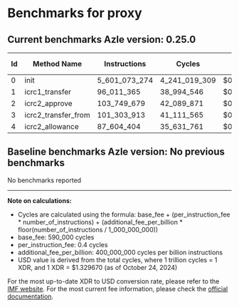 # Benchmarks for proxy

## Current benchmarks Azle version: 0.25.0

| Id  | Method Name         | Instructions  | Cycles        | USD           | USD/Million Calls |
| --- | ------------------- | ------------- | ------------- | ------------- | ----------------- |
| 0   | init                | 5_601_073_274 | 4_241_019_309 | $0.0056391561 | $5_639.15         |
| 1   | icrc1_transfer      | 96_011_365    | 38_994_546    | $0.0000518499 | $51.84            |
| 2   | icrc2_approve       | 103_749_679   | 42_089_871    | $0.0000559656 | $55.96            |
| 3   | icrc2_transfer_from | 101_303_913   | 41_111_565    | $0.0000546648 | $54.66            |
| 4   | icrc2_allowance     | 87_604_404    | 35_631_761    | $0.0000473785 | $47.37            |

## Baseline benchmarks Azle version: No previous benchmarks

No benchmarks reported

---

**Note on calculations:**

- Cycles are calculated using the formula: base_fee + (per_instruction_fee \* number_of_instructions) + (additional_fee_per_billion \* floor(number_of_instructions / 1_000_000_000))
- base_fee: 590_000 cycles
- per_instruction_fee: 0.4 cycles
- additional_fee_per_billion: 400_000_000 cycles per billion instructions
- USD value is derived from the total cycles, where 1 trillion cycles = 1 XDR, and 1 XDR = $1.329670 (as of October 24, 2024)

For the most up-to-date XDR to USD conversion rate, please refer to the [IMF website](https://www.imf.org/external/np/fin/data/rms_sdrv.aspx).
For the most current fee information, please check the [official documentation](https://internetcomputer.org/docs/current/developer-docs/gas-cost#execution).
